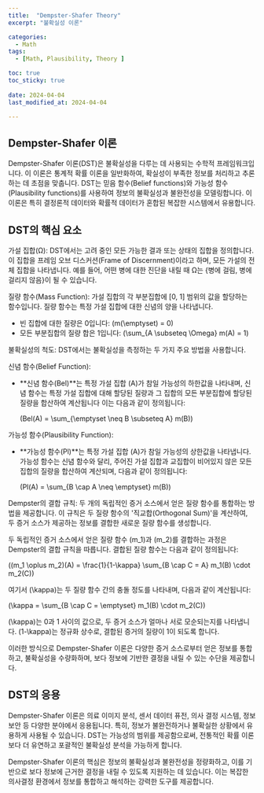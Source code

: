 ```yaml
---
title:  "Dempster-Shafer Theory" 
excerpt: "불확실성 이론"

categories:
  - Math
tags:
  - [Math, Plausibility, Theory ]

toc: true
toc_sticky: true
 
date: 2024-04-04
last_modified_at: 2024-04-04

---
```


## Dempster-Shafer 이론

Dempster-Shafer 이론(DST)은 불확실성을 다루는 데 사용되는 수학적 프레임워크입니다. 이 이론은 통계적 확률 이론을 일반화하여, 확실성이 부족한 정보를 처리하고 추론하는 데 초점을 맞춥니다. DST는 믿음 함수(Belief functions)와 가능성 함수(Plausibility functions)를 사용하여 정보의 불확실성과 불완전성을 모델링합니다. 이 이론은 특히 결정론적 데이터와 확률적 데이터가 혼합된 복잡한 시스템에서 유용합니다.

## DST의 핵심 요소

가설 집합(Ω): DST에서는 고려 중인 모든 가능한 결과 또는 상태의 집합을 정의합니다. 이 집합을 프레임 오브 디스커션(Frame of Discernment)이라고 하며, 모든 가설의 전체 집합을 나타냅니다. 예를 들어, 어떤 병에 대한 진단을 내릴 때 Ω는 {병에 걸림, 병에 걸리지 않음}이 될 수 있습니다.

질량 함수(Mass Function): 가설 집합의 각 부분집합에 [0, 1] 범위의 값을 할당하는 함수입니다. 질량 함수는 특정 가설 집합에 대한 신념의 양을 나타냅니다. 

- 빈 집합에 대한 질량은 0입니다: \(m(\emptyset) = 0\)
- 모든 부분집합의 질량 합은 1입니다: \(\sum_{A \subseteq \Omega} m(A) = 1\)

불확실성의 척도: DST에서는 불확실성을 측정하는 두 가지 주요 방법을 사용합니다.

신념 함수(Belief Function): 

- **신념 함수(Bel)**는 특정 가설 집합 \(A\)가 참일 가능성의 하한값을 나타내며, 신념 함수는 특정 가설 집합에 대해 할당된 질량과 그 집합의 모든 부분집합에 할당된 질량을 합산하여 계산됩니다
이는 다음과 같이 정의됩니다:
  
  \(Bel(A) = \sum_{\emptyset \neq B \subseteq A} m(B)\) 
  

가능성 함수(Plausibility Function): 
- **가능성 함수(Pl)**는 특정 가설 집합 \(A\)가 참일 가능성의 상한값을 나타냅니다. 가능성 함수는 신념 함수와 달리, 주어진 가설 집합과 교집합이 비어있지 않은 모든 집합의 질량을 합산하여 계산되며, 다음과 같이 정의됩니다:
  
  \(Pl(A) = \sum_{B \cap A \neq \emptyset} m(B)\) 

Dempster의 결합 규칙: 두 개의 독립적인 증거 소스에서 얻은 질량 함수를 통합하는 방법을 제공합니다. 이 규칙은 두 질량 함수의 '직교합(Orthogonal Sum)'을 계산하여, 두 증거 소스가 제공하는 정보를 결합한 새로운 질량 함수를 생성합니다.

두 독립적인 증거 소스에서 얻은 질량 함수 \(m_1\)과 \(m_2\)를 결합하는 과정은 Dempster의 결합 규칙을 따릅니다. 결합된 질량 함수는 다음과 같이 정의됩니다:

\((m_1 \oplus m_2)(A) = \frac{1}{1-\kappa} \sum_{B \cap C = A} m_1(B) \cdot m_2(C)\)

여기서 \(\kappa\)는 두 질량 함수 간의 충돌 정도를 나타내며, 다음과 같이 계산됩니다:

\(\kappa = \sum_{B \cap C = \emptyset} m_1(B) \cdot m_2(C)\)

\(\kappa\)는 0과 1 사이의 값으로, 두 증거 소스가 얼마나 서로 모순되는지를 나타냅니다. \(1-\kappa\)는 정규화 상수로, 결합된 증거의 질량이 1이 되도록 합니다.

이러한 방식으로 Dempster-Shafer 이론은 다양한 증거 소스로부터 얻은 정보를 통합하고, 불확실성을 수량화하며, 보다 정보에 기반한 결정을 내릴 수 있는 수단을 제공합니다.

## DST의 응용

Dempster-Shafer 이론은 의료 이미지 분석, 센서 데이터 퓨전, 의사 결정 시스템, 정보 보안 등 다양한 분야에서 응용됩니다. 특히, 정보가 불완전하거나 불확실한 상황에서 유용하게 사용될 수 있습니다. DST는 가능성의 범위를 제공함으로써, 전통적인 확률 이론보다 더 유연하고 포괄적인 불확실성 분석을 가능하게 합니다.

Dempster-Shafer 이론의 핵심은 정보의 불확실성과 불완전성을 정량화하고, 이를 기반으로 보다 정보에 근거한 결정을 내릴 수 있도록 지원하는 데 있습니다. 이는 복잡한 의사결정 환경에서 정보를 통합하고 해석하는 강력한 도구를 제공합니다.
